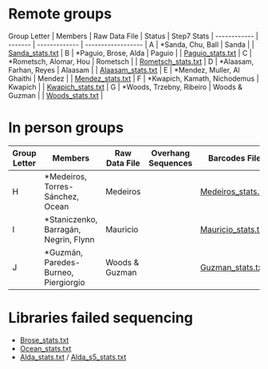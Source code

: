 # Remote groups

Group Letter | Members | Raw Data File | Status | Step7 Stats |
------------ | ------- | ------------- | ------------------ |
A | \*Sanda, Chu, Ball | Sanda |  | [Sanda_stats.txt](step7_stats/Sanda_stats.txt) | 
B | \*Paguio, Brose, Alda | Paguio |  | [Paguio_stats.txt](step7_stats/Paguio_stats.txt) | 
C | \*Rometsch, Alomar, Hou | Rometsch |  | [Rometsch_stats.txt](step7_stats/Rometsch_stats.txt) | 
D | \*Alaasam, Farhan, Reyes | Alaasam |  | [Alaasam_stats.txt](step7_stats/Alaasam_stats.txt) | 
E | \*Mendez, Muller, Al Ghaithi | Mendez |  | [Mendez_stats.txt](step7_stats/Mendez_stats.txt) | 
F | \*Kwapich, Kamath, Nichodemus | Kwapich |  | [Kwapich_stats.txt](step7_stats/Kwapich_stats.txt) | 
G | \*Woods, Trzebny, Ribeiro | Woods & Guzman |  | [Woods_stats.txt](step7_stats/Woods_stats.txt) | 


# In person groups

Group Letter | Members | Raw Data File | Overhang Sequences | Barcodes File |
------------ | ------- | ------------- | ------------------ | ------------- |
H | \*Medeiros, Torres-Sánchez, Ocean | Medeiros |  | [Medeiros_stats.txt](step7_stats/Medeiros_stats.txt) |
I | \*Staniczenko, Barragán, Negrin, Flynn | Mauricio |  | [Mauricio_stats.txt](step7_stats/Mauricio_stats.txt) |
J | \*Guzmán, Paredes-Burneo, Piergiorgio | Woods & Guzman |  | [Guzman_stats.txt](step7_stats/Guzman_stats.txt) |

# Libraries failed sequencing

* [Brose_stats.txt](step7_stats/Brose_stats.txt)
* [Ocean_stats.txt](step7_stats/Ocean_stats.txt)
* [Alda_stats.txt](step7_stats/Alda-subset_stats.txt) / [Alda_s5_stats.txt](step7_stats/Alda_s5_consens_stats.txt)

